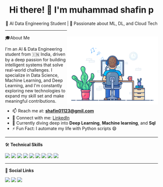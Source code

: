 <h1 align="center">Hi there! 👋 I'm muhammad shafin p </h1>
<p align="center">🚀 AI Data Engineering Student | 🧠 Passionate about ML, DL, and Cloud Tech</p>


<img align="right" alt="Coding" width="300" 
     src="https://raw.githubusercontent.com/andreapollastri/andreapollastri/main/intro.gif" 
     style="margin-top: 20px;">


---

🎓About Me

I'm an AI & Data Engineering student from 🇮🇳 India, driven by a deep passion for building intelligent systems that solve real-world challenges. I specialize in Data Science, Machine Learning, and Deep Learning,
and I'm constantly exploring new technologies to expand my skill set and make meaningful contributions.



- 📫 Reach me at: **[shafin01123@gmil.com](mailto:shafin01123@gmail.com)**
- 💼 Connect with me: [LinkedIn](https://www.linkedin.com/in/shafin-muhammad/)
- 🌱 Currently diving deep into **Deep Learning**, **Machine learning**, and **Sql**
- ⚡ Fun Fact: I automate my life with Python scripts 😄

---
🛠️ **Technical Skills**

<p align="left">
  <img src="https://img.shields.io/badge/Python-3776AB?style=for-the-badge&logo=python&logoColor=white"/>
  <img src="https://img.shields.io/badge/SQL-336791?style=for-the-badge&logo=postgresql&logoColor=white"/>
  <img src="https://img.shields.io/badge/Power BI-F2C811?style=for-the-badge&logo=powerbi&logoColor=black"/>
  <img src="https://img.shields.io/badge/Flask-000000?style=for-the-badge&logo=flask&logoColor=white"/>
  <img src="https://img.shields.io/badge/Streamlit-FF4B4B?style=for-the-badge&logo=streamlit&logoColor=white"/>
  <img src="https://img.shields.io/badge/Machine Learning-009688?style=for-the-badge"/>
  <img src="https://img.shields.io/badge/Deep Learning-673AB7?style=for-the-badge"/>
  <img src="https://img.shields.io/badge/AWS-232F3E?style=for-the-badge&logo=amazonaws&logoColor=white"/>
  <img src="https://img.shields.io/badge/Git-F05032?style=for-the-badge&logo=git&logoColor=white"/>
</p>

---
📱 **Social Links**

<p align="left">
  <a href="https://github.com/shafinmuhammad" target="_blank"><img src="https://raw.githubusercontent.com/danielcranney/readme-generator/main/public/icons/socials/github.svg" width="32" /></a>
  <a href="https://https://www.linkedin.com/in/shafin-muhammad/" target="_blank"><img src="https://raw.githubusercontent.com/danielcranney/readme-generator/main/public/icons/socials/linkedin.svg" width="32" /></a>
  <a href="https://www.kaggle.com/mushafin" target="_blank"><img src="https://upload.wikimedia.org/wikipedia/commons/f/f4/Kaggle_Logo.svg" width="40" /></a>

</p>
